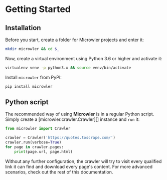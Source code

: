# Getting Started

## Installation
Before you start, create a folder for Microwler projects and enter it:
```bash
mkdir microwler && cd $_
```

Now, create a virtual environment using Python 3.6 or higher and activate it:
```bash
virtualenv venv -p python3.x && source venv/bin/activate
```

Install `microwler` from PyPI:
```bash
pip install microwler
```

## Python script
The recommended way of using **Microwler** is in a regular Python script. Simply create a [microwler.crawler.Crawler][]
instance and `run` it:

```python
from microwler import Crawler

crawler = Crawler('https://quotes.toscrape.com/')
crawler.run(verbose=True)
for page in crawler.pages:
    print(page.url, page.html)
```
Without any further configuration, the crawler will try to visit every qualified link it can find and download
every page's content. For more advanced scenarios, check out the rest of this documentation.
